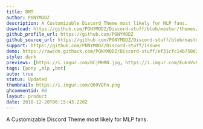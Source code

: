 ```yaml
---
title: BMT
author: PONYMODZ
description: A Customizable Discord Theme most likely for MLP fans.
download: https://github.com/PONYMODZ/Discord-stuff/blob/master/themes/bmt/BMT.theme.css
github_profile_url: https://github.com/PONYMODZ
github_source_url: https://github.com/PONYMODZ/Discord-stuff/blob/master/themes/css/bmt.css
support: https://github.com/PONYMODZ/Discord-stuff/issues
demo: https://rawcdn.githack.com/PONYMODZ/Discord-stuff/ef31cfc14b750d24a9726dc55da4fac5e98476c1/themes/bmt/BMT.theme.css
style: dark
previews: [https://i.imgur.com/BCjMHRN.jpg, https://i.imgur.com/EuknVvR.jpg, https://i.imgur.com/N0eJtcf.jpg, https://i.imgur.com/evEVunz.jpg]
tags: [pony ,mlp ,bmt]
auto: true
status: Updated
thumbnail: https://i.imgur.com/Q69VQFn.png
ghcommentid: #0
layout: product
date: 2018-12-20T06:15:43.220Z
---
```

A Customizable Discord Theme most likely for MLP fans.